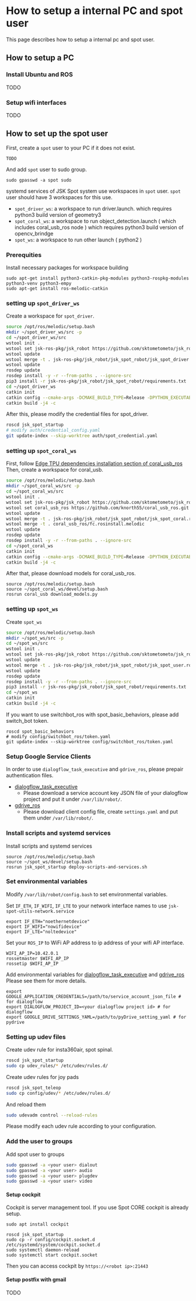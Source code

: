 # How to setup a internal PC and spot user

This page describes how to setup a internal pc and spot user.

## How to setup a PC

### Install Ubuntu and ROS

TODO

### Setup wifi interfaces

TODO


## How to set up the spot user

First, create a `spot` user to your PC if it does not exist.

```
TODO
```

And add `spot` user to sudo group.

```
sudo gpasswd -a spot sudo
```

systemd services of JSK Spot system use workspaces in `spot` user.
`spot` user should have 3 workspaces for this use.

- `spot_driver_ws`: a workspace to run driver.launch. which requires python3 build version of geometry3
- `spot_coral_ws`: a workspace to run object_detection.launch ( which includes coral_usb_ros node ) which requires python3 build version of opencv_brindge
- `spot_ws`: a workspace to run other launch ( python2 )

### Prerequities

Install necessary packages for workspace building

```
sudo apt-get install python3-catkin-pkg-modules python3-rospkg-modules python3-venv python3-empy
sudo apt-get install ros-melodic-catkin
```


### setting up `spot_driver_ws`

Create a workspace for `spot_driver`.

```bash
source /opt/ros/melodic/setup.bash
mkdir ~/spot_driver_ws/src -p
cd ~/spot_driver_ws/src
wstool init .
wstool set jsk-ros-pkg/jsk_robot https://github.com/sktometometo/jsk_robot.git --git -v develop/spot
wstool update
wstool merge -t . jsk-ros-pkg/jsk_robot/jsk_spot_robot/jsk_spot_driver.rosinstall
wstool update
rosdep update
rosdep install -y -r --from-paths . --ignore-src
pip3 install -r jsk-ros-pkg/jsk_robot/jsk_spot_robot/requirements.txt
cd ~/spot_driver_ws
catkin init
catkin config --cmake-args -DCMAKE_BUILD_TYPE=Release -DPYTHON_EXECUTABLE=/usr/bin/python3 -DPYTHON_INCLUDE_DIR=/usr/include/python3.6m -DPYTHON_LIBRARY=/usr/lib/x86_64-linux-gnu/libpython3.6m.so
catkin build -j4 -c
```

After this, please modify the credential files for spot_driver.

```bash
roscd jsk_spot_startup
# modify auth/credential_config.yaml
git update-index --skip-worktree auth/spot_credential.yaml
```


### setting up `spot_coral_ws`

First, follow [Edge TPU dependencies installation section of coral_usb_ros](https://github.com/knorth55/coral_usb_ros#edge-tpu-dependencies-installation)
Then, create a workspace for coral_usb.

```bash
source /opt/ros/melodic/setup.bash
mkdir ~/spot_coral_ws/src -p
cd ~/spot_coral_ws/src
wstool init .
wstool set jsk-ros-pkg/jsk_robot https://github.com/sktometometo/jsk_robot.git --git -v develop/spot
wstool set coral_usb_ros https://github.com/knorth55/coral_usb_ros.git --git
wstool update
wstool merge -t . jsk-ros-pkg/jsk_robot/jsk_spot_robot/jsk_spot_coral.rosinstall
wstool merge -t . coral_usb_ros/fc.rosinstall.melodic
wstool update
rosdep update
rosdep install -y -r --from-paths . --ignore-src
cd ~/spot_coral_ws
catkin init
catkin config --cmake-args -DCMAKE_BUILD_TYPE=Release -DPYTHON_EXECUTABLE=/usr/bin/python3 -DPYTHON_INCLUDE_DIR=/usr/include/python3.6m -DPYTHON_LIBRARY=/usr/lib/x86_64-linux-gnu/libpython3.6m.so
catkin build -j4 -c
```

After that, please download models for coral_usb_ros.

```
source /opt/ros/melodic/setup.bash
source ~/spot_coral_ws/devel/setup.bash
rosrun coral_usb download_models.py
```


### setting up `spot_ws`

Create `spot_ws`

```bash
source /opt/ros/melodic/setup.bash
mkdir ~/spot_ws/src -p
cd ~/spot_ws/src
wstool init .
wstool set jsk-ros-pkg/jsk_robot https://github.com/sktometometo/jsk_robot.git --git -v develop/spot
wstool update
wstool merge -t . jsk-ros-pkg/jsk_robot/jsk_spot_robot/jsk_spot_user.rosinstall
wstool update
rosdep update
rosdep install -y -r --from-paths . --ignore-src
pip3 install -r jsk-ros-pkg/jsk_robot/jsk_spot_robot/requirements.txt
cd ~/spot_ws
catkin init
catkin build -j4 -c
```

If you want to use switchbot_ros with spot_basic_behaviors, please add switch_bot token.

```
roscd spot_basic_behaviors
# modify config/switchbot_ros/token.yaml
git update-index --skip-worktree config/switchbot_ros/token.yaml
```


### Setup Google Service Clients

In order to use `dialogflow_task_executive` and `gdrive_ros`, please prepair authentication files.

- [dialogflow_task_executive](https://github.com/jsk-ros-pkg/jsk_3rdparty/blob/master/dialogflow_task_executive/README.md) 
  + Please download a service account key JSON file of your dialogflow project and put it under `/var/lib/robot/`.
- [gdrive_ros](https://github.com/jsk-ros-pkg/jsk_3rdparty/tree/master/gdrive_ros)
  + Please download client config file, create `settings.yaml` and put them under `/var/lib/robot/`.


### Install scripts and systemd services

Install scripts and systemd services

```
source /opt/ros/melodic/setup.bash
source ~/spot_ws/devel/setup.bash
rosrun jsk_spot_startup deploy-scripts-and-services.sh
```


### Set environmental variables

Modify `/var/lib/robot/config.bash` to set environmental variables.

Set `IF_ETH`, `IF_WIFI`, `IF_LTE` to your network interface names to use `jsk-spot-utils-network.service`

```
export IF_ETH="noethernetdevice"
export IF_WIFI="nowifidevice"
export IF_LTE="noltedevice"
```

Set your `ROS_IP` to WiFi AP address to ip address of your wifi AP interface.

```
WIFI_AP_IP=10.42.0.1
rossetmaster $WIFI_AP_IP
rossetip $WIFI_AP_IP
```

Add environmental variables for [dialogflow_task_executive](https://github.com/jsk-ros-pkg/jsk_3rdparty/tree/master/dialogflow_task_executive) and [gdrive_ros](https://github.com/jsk-ros-pkg/jsk_3rdparty/tree/master/gdrive_ros)
Please see them for more details.

```
export GOOGLE_APPLICATION_CREDENTIALS=/path/to/service_account_json_file # for dialogflow
export DIALOGFLOW_PROJECT_ID=<your dialogflow project id> # for dialogflow
export GOOGLE_DRIVE_SETTINGS_YAML=/path/to/pyDrive_setting_yaml # for pydrive
```


### Setting up udev files

Create udev rule for insta360air, spot spinal.

```bash
roscd jsk_spot_startup
sudo cp udev_rules/* /etc/udev/rules.d/
```

Create udev rules for joy pads

```bash
roscd jsk_spot_teleop
sudo cp config/udev/* /etc/udev/rules.d/
```

And reload them

```bash
sudo udevadm control --reload-rules
```

Please modify each udev rule according to your configuration.


### Add the user to groups

Add spot user to groups

```bash
sudo gpasswd -a <your user> dialout
sudo gpasswd -a <your user> audio
sudo gpasswd -a <your user> plugdev
sudo gpasswd -a <your user> video
```

#### Setup cockpit

Cockpit is server management tool. If you use Spot CORE cockpit is already setup.

```
sudo apt install cockpit
```

```
roscd jsk_spot_startup
sudo cp -r config/cockpit.socket.d /etc/systemd/system/cockpit.socket.d
sudo systemctl daemon-reload
sudo systemctl start cockpit.socket
```

Then you can access cockpit by `https://<robot ip>:21443`

#### Setup postfix with gmail

TODO
